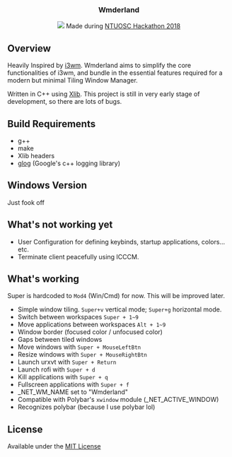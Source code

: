 
<div align="center">
<h3>Wmderland</h3>
<img src="https://github.com/aesophor/Wmderland/raw/master/assets/scrot.jpg">
Made during <a href="https://www.w3schools.com">NTUOSC Hackathon 2018</a>
</div>

## Overview
Heavily Inspired by [i3wm](https://github.com/i3/i3). Wmderland aims to simplify the core functionalities of i3wm, and bundle in the essential features required for a modern but minimal Tiling Window Manager.

Written in C++ using [Xlib](https://en.wikipedia.org/wiki/Xlib). This project is still in very early stage of development, so there are lots of bugs.

## Build Requirements
* g++
* make
* Xlib headers
* [glog](https://github.com/google/glog) (Google's c++ logging library)

## Windows Version
Just fook off

## What's not working yet
* User Configuration for defining keybinds, startup applications, colors... etc.
* Terminate client peacefully using ICCCM.

## What's working
Super is hardcoded to `Mod4` (Win/Cmd) for now. This will be improved later.
* Simple window tiling. `Super+v` vertical mode; `Super+g` horizontal mode.
* Switch between workspaces `Super + 1~9`
* Move applications between workspaces `Alt + 1~9`
* Window border (focused color / unfocused color)
* Gaps between tiled windows
* Move windows with `Super + MouseLeftBtn`
* Resize windows with `Super + MouseRightBtn`
* Launch urxvt with `Super + Return`
* Launch rofi with `Super + d`
* Kill applications with `Super + q`
* Fullscreen applications with `Super + f` 
* _NET_WM_NAME set to "Wmderland"
* Compatible with Polybar's `xwindow` module (_NET_ACTIVE_WINDOW)
* Recognizes polybar (because I use polybar lol)

## License
Available under the [MIT License](https://github.com/aesophor/Wmderland/blob/master/LICENSE)
